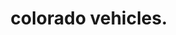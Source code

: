 ---
layout: image_post
main: false
status: wip
category: rodsandricers
back: rodsandricers.html
title: colorado vehicles.
quote: You wouldn't believe.
image: /images/rodsandricers_map.png
---